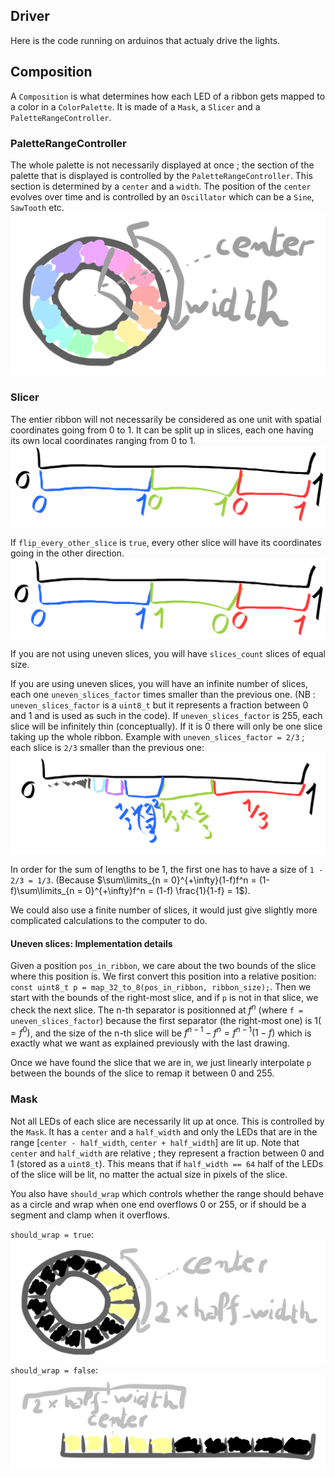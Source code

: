 ## Driver

Here is the code running on arduinos that actualy drive the lights.

## Composition

A `Composition` is what determines how each LED of a ribbon gets mapped to a color in a `ColorPalette`. It is made of a `Mask`, a `Slicer` and a `PaletteRangeController`.

### PaletteRangeController

The whole palette is not necessarily displayed at once ; the section of the palette that is displayed is controlled by the `PaletteRangeController`. This section is determined by a `center` and a `width`. The position of the `center` evolves over time and is controlled by an `Oscillator` which can be a `Sine`, `SawTooth` etc.
![Palette range](doc/palette-range.png)


### Slicer

The entier ribbon will not necessarily be considered as one unit with spatial coordinates going from 0 to 1. It can be split up in slices, each one having its own local coordinates ranging from 0 to 1.
![Slices with local coordinates](doc/slices-local-coords.png)

If `flip_every_other_slice` is `true`, every other slice will have its coordinates going in the other direction.
![Slices with flipped coordinates](doc/slices-flip-every-other.png)

If you are not using uneven slices, you will have `slices_count` slices of equal size.

If you are using uneven slices, you will have an infinite number of slices, each one `uneven_slices_factor` times smaller than the previous one. (NB : `uneven_slices_factor` is a `uint8_t` but it represents a fraction between 0 and 1 and is used as such in the code). If `uneven_slices_factor` is 255, each slice will be infinitely thin (conceptually). If it is 0 there will only be one slice taking up the whole ribbon.
Example with `uneven_slices_factor = 2/3` ; each slice is `2/3` smaller than the previous one:
![Uneven slices](doc/slices-uneven.png)

In order for the sum of lengths to be 1, the first one has to have a size of `1 - 2/3 = 1/3`. (Because $\sum\limits_{n = 0}^{+\infty}(1-f)f^n = (1-f)\sum\limits_{n = 0}^{+\infty}f^n = (1-f) \frac{1}{1-f} = 1$).

We could also use a finite number of slices, it would just give slightly more complicated calculations to the computer to do.

#### Uneven slices: Implementation details

Given a position `pos_in_ribbon`, we care about the two bounds of the slice where this position is. We first convert this position into a relative position: `const uint8_t p = map_32_to_8(pos_in_ribbon, ribbon_size);`. Then we start with the bounds of the right-most slice, and if `p` is not in that slice, we check the next slice. The n-th separator is positionned at $f^n$ (where `f = uneven_slices_factor`) because the first separator (the right-most one) is $1 (=f^0)$, and the size of the n-th slice will be $f^{n-1}-f^n = f^{n-1}(1 - f)$ which is exactly what we want as explained previously with the last drawing.

Once we have found the slice that we are in, we just linearly interpolate `p` between the bounds of the slice to remap it between 0 and 255. 

### Mask

Not all LEDs of each slice are necessarily lit up at once. This is controlled by the `Mask`. It has a `center` and a `half_width` and only the LEDs that are in the range [`center - half_width`, `center + half_width`] are lit up. Note that `center` and `half_width` are relative ; they represent a fraction between 0 and 1 (stored as a `uint8_t`). This means that if `half_width == 64` half of the LEDs of the slice will be lit, no matter the actual size in pixels of the slice.

You also have `should_wrap` which controls whether the range should behave as a circle and wrap when one end overflows 0 or 255, or if should be a segment and clamp when it overflows.

`should_wrap = true`:
![Mask should wrap](doc/mask-wrap.png)
`should_wrap = false`:
![Mask should not wrap](doc/mask-no-wrap.png)